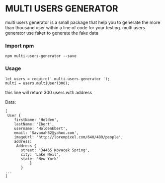 # MULTI USERS GENERATOR

multi users generator is a small package  that help you to generate the more than thousand user within a line of code for your testing.
multi users generator use faker to generate the fake data

### Import npm

`npm multi-users-generator --save
`

### Usage

```
let users = require(' multi-users-generator ');
multi = users.multiUser(300);
```
this line will return 300 users with address

Data:
```
[
 User {
    firstName: 'Holden',
    lastName: 'Ebert',
    username: 'HoldenEbert',
    email: 'Savanah82@yahoo.com',
    imageUrl: 'http://lorempixel.com/640/480/people',
    address:
     Address {
       street: '34465 Kovacek Spring',
       city: 'Lake Neil',
       state: 'New York' 
           } 
       } 
...
]
```



